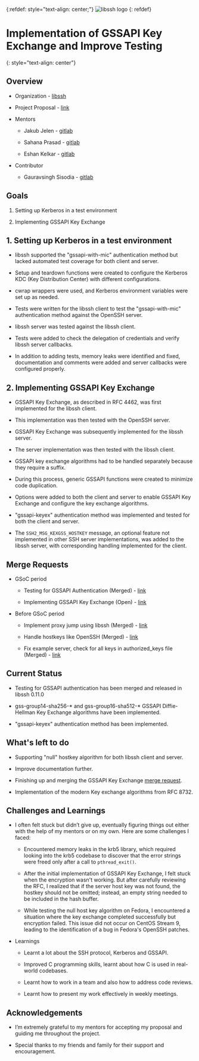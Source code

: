{:refdef: style="text-align: center;"}
![libssh logo](https://www.libssh.org/wp-content/uploads/2015/01/libssh1.png)
{: refdef}

# **Implementation of GSSAPI Key Exchange and Improve Testing**
{: style="text-align: center"}

## **Overview**

- Organization - [libssh](https://www.libssh.org/)

- Project Proposal - [link](https://summerofcode.withgoogle.com/media/user/17947a8b2ab4/proposal/gAAAAABmRgGjofWug9lcOQDLUMDEWp-aYuiWm7g9sdOE-G8X6lsChazAez3JE8PHQFuVZ02ciTKcy2FLGwWzyqO2BnBZdzDgAdozvUfj2knzyirW0EXxlSg=.pdf)

- Mentors

  - Jakub Jelen - [gitlab](https://gitlab.com/jjelen)

  - Sahana Prasad - [gitlab](https://gitlab.com/sahprasa)

  - Eshan Kelkar - [gitlab](https://gitlab.com/eshankelkar)

- Contributor

  - Gauravsingh Sisodia - [gitlab](https://gitlab.com/xaerru)


## **Goals**

1. Setting up Kerberos in a test environment

2. Implementing GSSAPI Key Exchange


## **1. Setting up Kerberos in a test environment**

- libssh supported the "gssapi-with-mic" authentication method but lacked automated test coverage for both client and server.

- Setup and teardown functions were created to configure the Kerberos KDC (Key Distribution Center) with different configurations.

- cwrap wrappers were used, and Kerberos environment variables were set up as needed.

- Tests were written for the libssh client to test the "gssapi-with-mic" authentication method against the OpenSSH server.

- libssh server was tested against the libssh client.

- Tests were added to check the delegation of credentials and verify libssh server callbacks.

- In addition to adding tests, memory leaks were identified and fixed, documentation and comments were added and server callbacks were configured properly.


## **2. Implementing GSSAPI Key Exchange**

- GSSAPI Key Exchange, as described in RFC 4462, was first implemented for the libssh client.

- This implementation was then tested with the OpenSSH server.

- GSSAPI Key Exchange was subsequently implemented for the libssh server.

- The server implementation was then tested with the libssh client.

- GSSAPI key exchange algorithms had to be handled separately because they require a suffix.

- During this process, generic GSSAPI functions were created to minimize code duplication.

- Options were added to both the client and server to enable GSSAPI Key Exchange and configure the key exchange algorithms.

- "gssapi-keyex" authentication method was implemented and tested for both the client and server.

- The `SSH2_MSG_KEXGSS_HOSTKEY` message, an optional feature not implemented in other SSH server implementations, was added to the libssh server, with corresponding handling implemented for the client.


## **Merge Requests**

- GSoC period

  - Testing for GSSAPI Authentication (Merged) - [link](https://gitlab.com/libssh/libssh-mirror/-/merge_requests/490)

  - Implementing GSSAPI Key Exchange (Open) - [link](https://gitlab.com/libssh/libssh-mirror/-/merge_requests/505)

- Before GSoC period

  - Implement proxy jump using libssh (Merged) - [link](https://gitlab.com/libssh/libssh-mirror/-/merge_requests/459)

  - Handle hostkeys like OpenSSH (Merged) - [link](https://gitlab.com/libssh/libssh-mirror/-/merge_requests/452)

  - Fix example server, check for all keys in authorized\_keys file (Merged) - [link](https://gitlab.com/libssh/libssh-mirror/-/merge_requests/440)


## **Current Status**

- Testing for GSSAPI authentication has been merged and released in libssh 0.11.0

- gss-group14-sha256-\* and gss-group16-sha512-\* GSSAPI Diffie-Hellman Key Exchange algorithms have been implemented.

- "gssapi-keyex" authentication method has been implemented.


## **What's left to do**

- Supporting "null" hostkey algorithm for both libssh client and server.

- Improve documentation further.

- Finishing up and merging the GSSAPI Key Exchange [merge request](https://gitlab.com/libssh/libssh-mirror/-/merge_requests/505).

- Implementation of the modern Key exchange algorithms from RFC 8732.

## **Challenges and Learnings**

- I often felt stuck but didn’t give up, eventually figuring things out either with the help of my mentors or on my own. Here are some challenges I faced:

    - Encountered memory leaks in the krb5 library, which required looking into the krb5 codebase to discover that the error strings were freed only after a call to `pthread_exit()`.

    - After the initial implementation of GSSAPI Key Exchange, I felt stuck when the encryption wasn't working. But after carefully reviewing the RFC, I realized that if the server host key was not found, the hostkey should not be omitted; instead, an empty string needed to be included in the hash buffer.

    - While testing the null host key algorithm on Fedora, I encountered a situation where the key exchange completed successfully but encryption failed. This issue did not occur on CentOS Stream 9, leading to the identification of a bug in Fedora's OpenSSH patches.

- Learnings

    - Learnt a lot about the SSH protocol, Kerberos and GSSAPI.

    - Improved C programming skills, learnt about how C is used in real-world codebases.

    - Learnt how to work in a team and also how to address code reviews.

    - Learnt how to present my work effectively in weekly meetings.


## **Acknowledgements**

- I’m extremely grateful to my mentors for accepting my proposal and guiding me throughout the project.

- Special thanks to my friends and family for their support and encouragement.
